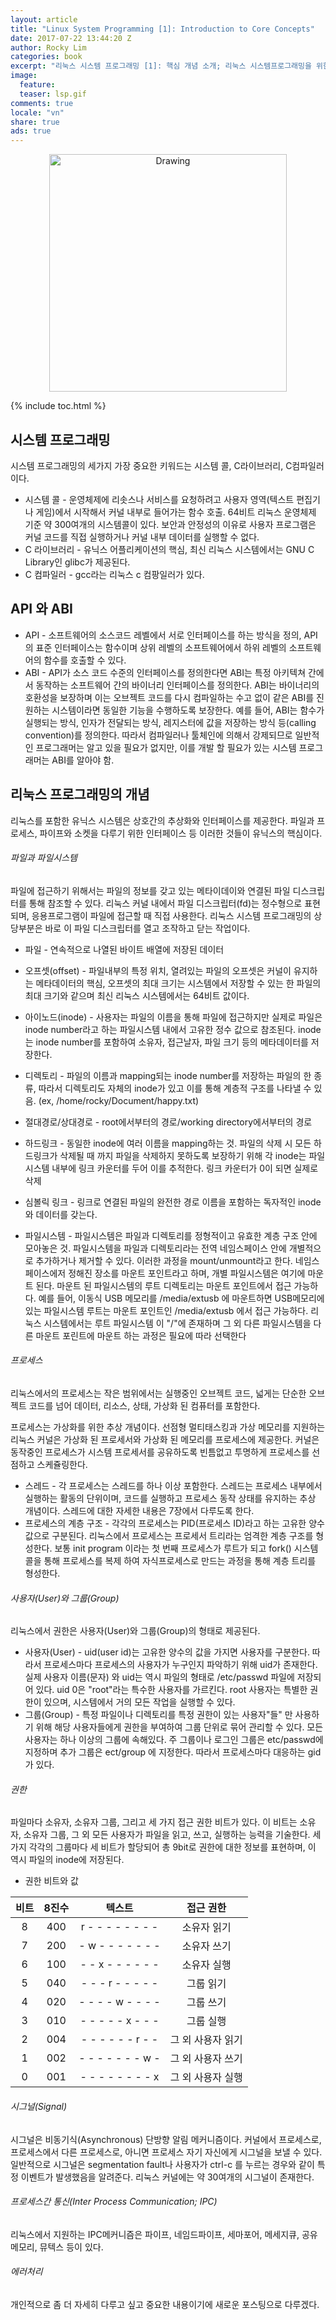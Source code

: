 ```yaml
---
layout: article
title: "Linux System Programming [1]: Introduction to Core Concepts"
date: 2017-07-22 13:44:20 Z
author: Rocky Lim
categories: book
excerpt: "리눅스 시스템 프로그래밍 [1]: 핵심 개념 소개; 리눅스 시스템프로그래밍을 위한 핵심 개념 및 도메인 지식에 관하여"
image:
  feature:
  teaser: lsp.gif
comments: true
locale: "vn"
share: true
ads: true
---
```



<p style="text-align: center;">
	<img src="{{ site.url }}/images/lsp.gif" alt="Drawing" style="width: 380px;"/>
</p>

{% include toc.html %}

## 시스템 프로그래밍
시스템 프로그래밍의 세가지 가장 중요한 키워드는 시스템 콜, C라이브러리, C컴파일러 이다.

* 시스템 콜 - 운영체제에 리솟스나 서비스를 요청하려고 사용자 영역(텍스트 편집기나 게임)에서 시작해서 커널 내부로 들어가는 함수 호출. 64비트 리눅스 운영체제 기준 약 300여개의 시스템콜이 있다. 보안과 안정성의 이유로 사용자 프로그램은 커널 코드를 직접 실행하거나 커널 내부 데이터를 실행할 수 없다.
* C 라이브러리 - 유닉스 어플리케이션의 핵심, 최신 리눅스 시스템에서는 GNU C Library인 glibc가 제공된다.
* C 컴파일러 - gcc라는 리눅스 c 컴팡일러가 있다.

## API 와 ABI
* API - 소프트웨어의 소스코드 레벨에서 서로 인터페이스를 하는 방식을 정의, API의 표준 인터페이스는 함수이며 상위 레벨의 소프트웨어에서 하위 레벨의 소프트웨어의 함수를 호출할 수 있다.
* ABI - API가 소스 코드 수준의 인터페이스를 정의한다면 ABI는 특정 아키텍쳐 간에서 동작하는 소프트웨어 간의 바이너리 인터페이스를 정의한다. ABI는 바이너리의 호환성을 보장하며 이는 오브젝트 코드를 다시 컴파일하는 수고 없이 같은 ABI를 진원하는 시스템이라면 동일한 기능을 수행하도록 보장한다. 예를 들어, ABI는 함수가 실행되는 방식, 인자가 전달되는 방식, 레지스터에 값을 저장하는 방식 등(calling convention)를 정의한다. 따라서 컴파일러나 툴체인에 의해서 강제되므로 일반적인 프로그래머는 알고 있을 필요가 없지만, 이를 개발 할 필요가 있는 시스템 프로그래머는 ABI를 알아야 함.

## 리눅스 프로그래밍의 개념
리눅스를 포함한 유닉스 시스템은 상호간의 추상화와 인터페이스를 제공한다. 파일과 프로세스, 파이프와 소켓을 다루기 위한 인터페이스 등 이러한 것들이 유닉스의 핵심이다.

###### 파일과 파일시스템
파일에 접근하기 위해서는 파일의 정보를 갖고 있는 메타이데이와 연결된 파일 디스크립터를 통해 참조할 수 있다. 리눅스 커널 내에서 파일 디스크립터(fd)는 정수형으로 표현되며, 응용프로그램이 파일에 접근할 때 직접 사용한다. 리눅스 시스템 프로그래밍의 상당부분은 바로 이 파일 디스크립터를 열고 조작하고 닫는 작업이다.

* 파일 - 연속적으로 나열된 바이트 배열에 저장된 데이터
* 오프셋(offset) - 파일내부의 특정 위치, 열려있는 파일의 오프셋은 커널이 유지하는 메타데이터의 핵심, 오프셋의 최대 크기는 시스템에서 저장할 수 있는 한 파일의 최대 크기와 같으며 최신 리눅스 시스템에서는 64비트 값이다.
* 아이노드(inode) - 사용자는 파일의 이름을 통해 파일에 접근하지만 실제로 파일은 inode number라고 하는 파일시스템 내에서 고유한 정수 값으로 참조된다. inode 는 inode number를 포함하여 소유자, 접근날자, 파일 크기 등의 메타데이터를 저장한다.
* 디렉토리 - 파일의 이름과 mapping되는 inode number를 저장하는 파일의 한 종류, 따라서 디렉토리도 자체의 inode가 있고 이를 통해 계층적 구조를 나타낼 수 있음. (ex, /home/rocky/Document/happy.txt)
* 절대경로/상대경로 - root에서부터의 경로/working directory에서부터의 경로
* 하드링크 - 동일한 inode에 여러 이름을 mapping하는 것. 파일의 삭제 시 모든 하드링크가 삭제될 때 까지 파일을 삭제하지 못하도록 보장하기 위해 각 inode는 파일시스템 내부에 링크 카운터를 두어 이를 추적한다. 링크 카운터가 0이 되면 실제로 삭제
* 심볼릭 링크 - 링크로 연결된 파일의 완전한 경로 이름을 포함하는 독자적인 inode와 데이터를 갖는다.

* 파일시스템 - 파일시스템은 파일과 디렉토리를 정형적이고 유효한 계층 구조 안에 모아놓은 것. 파일시스템을 파일과 디렉토리라는 전역 네임스페이스 안에 개별적으로 추가하거나 제거할 수 있다. 이러한 과정을 mount/unmount라고 한다. 네임스페이스에저 정해진 장소를 마운트 포인트라고 하며, 개별 파일시스템은 여기에 마운트 된다. 마운트 된 파일시스템의 루트 디렉토리는 마운트 포인트에서 접근 가능하다. 예를 들어, 이동식 USB 메모리를 /media/extusb 에 마운트하면 USB메모리에 있는 파일시스템 루트는 마운트 포인트인 /media/extusb 에서 접근 가능하다. 리눅스 시스템에서는 루트 파일시스템 이 "/"에 존재하며 그 외 다른 파일시스템을 다른 마운트 포린트에 마운트 하는 과정은 필요에 따라 선택한다

###### 프로세스
리눅스에서의 프로세스는 작은 범위에서는 실행중인 오브젝트 코드, 넓게는 단순한 오브젝트 코드를 넘어 데이터, 리소스, 상태, 가상화 된 컴퓨터를 포함한다.

프로세스는 가상화를 위한 추상 개념이다. 선점형 멀티태스킹과 가상 메모리를 지원하는 리눅스 커널은 가상화 된 프로세서와 가상화 된 메모리를 프로세스에 제공한다. 커널은 동작중인 프로세스가 시스템 프로세서를 공유하도록 빈틈없고 투명하게 프로세스를 선점하고 스케쥴링한다.

* 스레드 - 각 프로세스는 스레드를 하나 이상 포함한다. 스레드는 프로세스 내부에서 실행하는 활동의 단위이며, 코드를 실행하고 프로세스 동작 상태를 유지하는 추상 개념이다. 스레드에 대한 자세한 내용은 7장에서 다루도록 한다.
* 프로세스의 계층 구조 - 각각의 프로세스는 PID(프로세스 ID)라고 하는 고유한 양수 값으로 구분된다. 리눅스에서 프로세스는 프로세서 트리라는 엄격한 계층 구조를 형성한다. 보통 init program 이라는 첫 번째 프로세스가 루트가 되고 fork() 시스템콜을 통해 프로세스를 복제 하여 자식프로세스로 만드는 과정을 통해 계층 트리를 형성한다.

###### 사용자(User)와 그룹(Group)
리눅스에서 권한은 사용자(User)와 그룹(Group)의 형태로 제공된다.

* 사용자(User) - uid(user id)는 고유한 양수의 값을 가지면 사용자를 구분한다. 따라서 프로세스마다 프로세스의 사용자가 누구인지 파악하기 위해 uid가 존재한다. 실제 사용자 이름(문자) 와 uid는 역시 파일의 형태로 /etc/passwd 파일에 저장되어 있다. uid 0은 "root"라는 특수한 사용자를 가르킨다. root 사용자는 특별한 권한이 있으며, 시스템에서 거의 모든 작업을 실행할 수 있다.
* 그룹(Group) - 특정 파일이나 디렉토리를 특정 권한이 있는 사용자"들" 만 사용하기 위해 해당 사용자들에게 권한을 부여하여 그룹 단위로 묶어 관리할 수 있다. 모든 사용자는 하나 이상의 그룹에 속해있다. 주 그룹이나 로그인 그룹은 etc/passwd에 지정하며 추가 그룹은 ect/group 에 지정한다. 따라서 프로세스마다 대응하는 gid가 있다.

###### 권한
파일마다 소유자, 소유자 그룹, 그리고 세 가지 접근 권한 비트가 있다. 이 비트는 소유자, 소유자 그룹, 그 외 모든 사용자가 파일을 읽고, 쓰고, 실행하는 능력을 기술한다. 세 가지 각각의 그룹마다 세 비트가 할당되어 총 9bit로 권한에 대한 정보를 표현하며, 이 역시 파일의 inode에 저장된다.

* 권한 비트와 값

| 비트 | 8진수 | 텍스트 | 접근 권한 |
| :---: | :---:  | :----: | :-----: |
| 8 | 400 | r - - - - - - - - | 소유자 읽기 |
| 7 | 200 | - w - - - - - - - | 소유자 쓰기 |
| 6 | 100 | - - x - - - - - - | 소유자 실행 |
| 5 | 040 | - - - r - - - - - | 그룹 읽기 |
| 4 | 020 | - - - - w - - - - | 그룹 쓰기 |
| 3 | 010 | - - - - - x - - - | 그룹 실행 |
| 2 | 004 | - - - - - - r - - | 그 외 사용자 읽기 |
| 1 | 002 | - - - - - - - w - | 그 외 사용자 쓰기 |
| 0 | 001 | - - - - - - - - x | 그 외 사용자 실행 |

###### 시그널(Signal)
시그널은 비동기식(Asynchronous) 단방향 알림 메커니즘이다. 커널에서 프로세스로, 프로세스에서 다른 프로세스로, 아니면 프로세스 자기 자신에게 시그널을 보낼 수 있다. 일반적으로 시그널은 segmentation fault나 사용자가 ctrl-c 를 누르는 경우와 같이 특정 이벤트가 발생했음을 알려준다. 리눅스 커널에는 약 30여개의 시그널이 존재한다.

###### 프로세스간 통신(Inter Process Communication; IPC)
리눅스에서 지원하는 IPC메커니즘은 파이프, 네임드파이프, 세마포어, 메세지큐, 공유메모리, 뮤텍스 등이 있다.

###### 에러처리
개인적으로 좀 더 자세히 다루고 싶고 중요한 내용이기에 새로운 포스팅으로 다루겠다.
